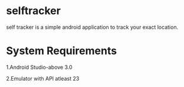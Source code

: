 selftracker
===
self tracker is a simple android application to track your exact location.

System Requirements
===
1.Android Studio-above 3.0

2.Emulator with API atleast 23
